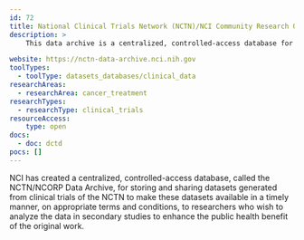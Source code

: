 ```yaml
---
id: 72
title: National Clinical Trials Network (NCTN)/NCI Community Research Oncology Program (NCORP) Data Archive
description: >
    This data archive is a centralized, controlled-access database for storing and sharing datasets generated from clinical trials of the NCTN for use in secondary studies.

website: https://nctn-data-archive.nci.nih.gov
toolTypes:
  - toolType: datasets_databases/clinical_data
researchAreas:
  - researchArea: cancer_treatment
researchTypes:
  - researchType: clinical_trials
resourceAccess:
    type: open
docs:
  - doc: dctd
pocs: []
---
```

NCI has created a centralized, controlled-access database, called the NCTN/NCORP Data Archive, for storing and sharing datasets generated from clinical trials of the NCTN to make these datasets available in a timely manner, on appropriate terms and conditions, to researchers who wish to analyze the data in secondary studies to enhance the public health benefit of the original work.